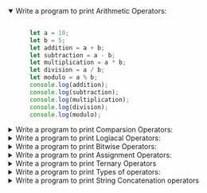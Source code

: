 <details open>
<summary>Write a program to print Arithmetic Operators:</summary>
<p>

```javascript
      
      let a = 10;
      let b = 5;
      let addition = a + b;
      let subtraction = a - b;
      let multiplication = a * b;
      let division = a / b;
      let modulo = a % b;
      console.log(addition);
      console.log(subtraction);
      console.log(multiplication);
      console.log(division);      
      console.log(modulo);  
```
</p>
</details>

<details>
<summary>Write a program to print Comparsion Operators:</summary>
<p>

   ```javascript
    
    import js.util.Scanner;
    
    	let x = 10;
    	let y = 5;
    	console.log(x == y);  // false
    	console.log(x != y);  // true
    	console.log(x === y); // false
    	console.log(x !== y); // true
    	console.log(x > y);   // true
    	console.log(x < y);   // false
    	console.log(x >= y);  // true
    	console.log(x <= y);  // false
   ```
</p>
</details>

<details>
<summary>Write a program to print Logiacal Operators: </summary>
<p>
  
```javascript
  import js.util.Scanner;
         
    let isTrue = true;
    let isFalse = false;
    console.log(isTrue && isFalse);
    console.log(isTrue || isFalse); 
    console.log(!isTrue);
```

</p>
</details>

<details>
<summary>Write a program to print Bitwise Operators: </summary>
<p>

```javascript

import js.util.Scanner;
  
   var x=10;
   var y=5;
  
  console.log(x & y); // 0
  console.log(x | y); // 15
  console.log(x ^ y); // 15
  console.log(x << y); // 100
  console.log(x >> y);
```
</p>
</details>

<details>
<summary>Write a program to print Assignment Operators: </summary>
<p>
  
  ```javascript
  
    import js.util.Scanner;
      
      var x=30;
      var y=10;
      
      x += y; // x = x + y
      console.log(x); // 15
      
      x -= y; // x = x - y
      console.log(x); // 10
      
      x *= y; // x = x * y
      console.log(x); // 50
      
      x /= y; // x = x / y
      console.log(x); // 10
      
      x %= y; // x = x % y
      console.log(x); // 0
  ```

</p>
</details>

<details>
<summary>Write a program to print Ternary Operators</summary>
<p>

  ```javascript
    
  import js.util.Scanner;
    
    let age = 18;
    let canVote = age >= 18 ? "Yes" : "No";
    console.log(canVote); // "Yes"
        
  ```
    
</p>
</details>

<details>
<summary>Write a program to print Types of operators: </summary>
<p>

```javascript
    let variable = 42;
    console.log(typeof variable); // "number"
```
</p>
</details>

<details>
<summary>Write a program to print String Concatenation operators</summary>
<p>
  
```javascript
  
import js.util.Scanner;
  
  let greeting = "Hello, ";
  let name = "John";
  let message = greeting + name;
  console.log(message); // "Hello, John"
```
</p>
</details>










